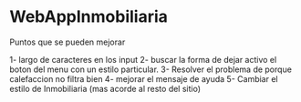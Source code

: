 # WebAppInmobiliaria

Puntos que se pueden mejorar 

1- largo de caracteres en los input
2- buscar la forma de dejar activo el boton del menu con un estilo particular.
3- Resolver el problema de porque calefaccion no filtra bien
4- mejorar el mensaje de ayuda
5- Cambiar el estilo de Inmobiliaria (mas acorde al resto del sitio)